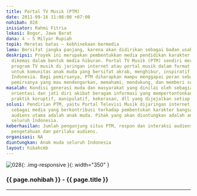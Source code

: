 ```yaml
---
title: Portal TV Musik (PTM)
date: 2011-09-16 11:08:00 +07:00
nohibah: 028
inisiator: Rahmi Fitria
lokasi: Bogor, Jawa Barat
dana: 4 – 5 Milyar Rupiah
topik: Meretas batas – kebhinekaan bermedia
lama: Bersifat jangka panjang, karena akan didirikan sebagai badan usaha
deskripsi: Proyek ini merupakan pembentukkan media pendidikan karakter anak muda yang
  dikemas dalam bentuk media hiburan. Portal TV Musik (PTM) sendiri merupakan sebuah
  program TV musik di jaringan internet atau portal musik dalam format TV yang dirancang
  untuk komunitas anak muda yang bersifat akrab, menghibur, inspiratif, dan berwawasan
  Indonesia. Bagi pemirsanya, PTM diharapkan mampu menggapai peran sebagai sahabat
  pemirsanya yang mau mendengarkan, memahami, mendukung, dan memberi solusi
masalah: Kondisi generasi muda dan masyarakat yang dinilai oleh sebagian pihak kehilangan
  orientasi dan jati diri akibat beragam informasi yang mempertontonkan hedonisme,
  praktik koruptif, manipulatif, kekerasan, dll yang dijejalkan setiap waktunya
solusi: Pendirian PTM, yaitu Portal Televisi Musik dijaringan internet yang berperan
  sebagai media yang berkontribusi terhadap pembentukan karakter bangsa dengan target
  audiens utama adalah anak muda. Pihak yang akan diuntungkan adalah anak muda di
  seluruh Indonesia.
keberhasilan: Jumlah pengunjung situs PTM, respon dan interaksi audiens, serta perubahan
  pengetahuan dan perilaku audiens.
organisasi: NA
diuntungkan: Anak muda seluruh Indonesia
layout: hibahcmb
---
```


![028](/static/img/hibahcmb/028.png){: .img-responsive }{: width="350" }

### {{ page.nohibah }} - {{ page.title }}

---
